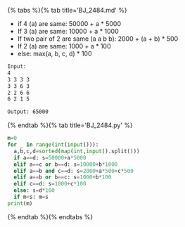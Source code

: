 {% tabs %}{% tab title='BJ_2484.md' %}

* if 4 (a) are same: 50000 + a * 5000
* If 3 (a) are same: 10000 + a * 1000
* If two pair of 2 are same (a a b b): 2000 + (a + b) * 500
* If 2 (a) are same: 1000 + a * 100
* else: max(a, b, c, d) * 100

```txt
Input:
4
3 3 3 3
3 3 6 3
2 2 6 6
6 2 1 5

Output: 65000
```

{% endtab %}{% tab title='BJ_2484.py' %}

```py
m=0
for _ in range(int(input())):
  a,b,c,d=sorted(map(int,input().split()))
  if a==d: s=50000+a*5000
  elif a==c or b==d: s=10000+b*1000
  elif a==b and c==d: s=2000+a*500+c*500
  elif a==b or b==c: s=1000+b*100
  elif c==d: s=1000+c*100
  else: s=d*100
  if m<s: m=s
print(m)
```

{% endtab %}{% endtabs %}

